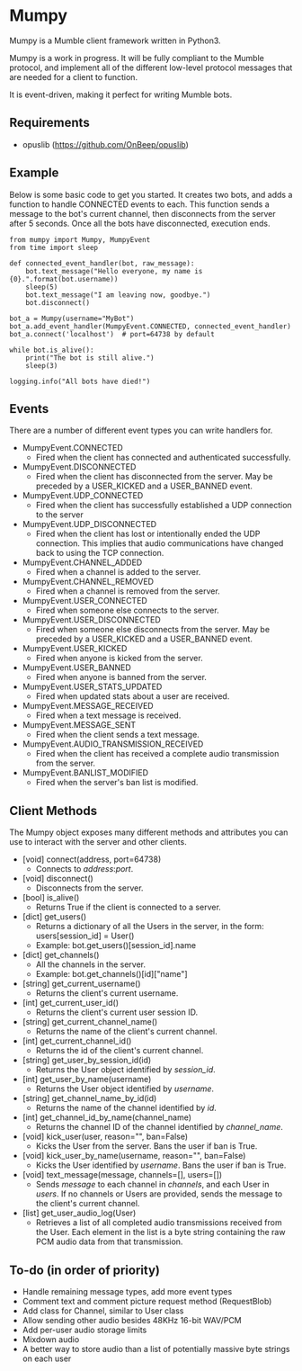 # Mumpy

Mumpy is a Mumble client framework written in Python3.

Mumpy is a work in progress. It will be fully compliant to the Mumble protocol, and implement all of the different low-level protocol messages that are needed for a client to function.

It is event-driven, making it perfect for writing Mumble bots.

## Requirements

* opuslib (https://github.com/OnBeep/opuslib)

## Example

Below is some basic code to get you started. It creates two bots, and adds a function to handle CONNECTED events to each. This function sends a message to the bot's current channel, then disconnects from the server after 5 seconds. Once all the bots have disconnected, execution ends.

    from mumpy import Mumpy, MumpyEvent
    from time import sleep
    
    def connected_event_handler(bot, raw_message):
        bot.text_message("Hello everyone, my name is {0}.".format(bot.username))
        sleep(5)
        bot.text_message("I am leaving now, goodbye.")
        bot.disconnect()
    
    bot_a = Mumpy(username="MyBot")
    bot_a.add_event_handler(MumpyEvent.CONNECTED, connected_event_handler)
    bot_a.connect('localhost')  # port=64738 by default
    
    while bot.is_alive():
        print("The bot is still alive.")
        sleep(3)
    
    logging.info("All bots have died!")

## Events

There are a number of different event types you can write handlers for.

* MumpyEvent.CONNECTED
    * Fired when the client has connected and authenticated successfully.
* MumpyEvent.DISCONNECTED
    * Fired when the client has disconnected from the server. May be preceded by a USER_KICKED and a USER_BANNED event.
* MumpyEvent.UDP_CONNECTED
    * Fired when the client has successfully established a UDP connection to the server
* MumpyEvent.UDP_DISCONNECTED
    * Fired when the client has lost or intentionally ended the UDP connection. This implies that audio communications have changed back to using the TCP connection.
* MumpyEvent.CHANNEL_ADDED
    * Fired when a channel is added to the server.
* MumpyEvent.CHANNEL_REMOVED
    * Fired when a channel is removed from the server.
* MumpyEvent.USER_CONNECTED
    * Fired when someone else connects to the server.
* MumpyEvent.USER_DISCONNECTED
    * Fired when someone else disconnects from the server. May be preceded by a USER_KICKED and a USER_BANNED event.
* MumpyEvent.USER_KICKED
    * Fired when anyone is kicked from the server.
* MumpyEvent.USER_BANNED
    * Fired when anyone is banned from the server.
* MumpyEvent.USER_STATS_UPDATED
    * Fired when updated stats about a user are received.
* MumpyEvent.MESSAGE_RECEIVED
    * Fired when a text message is received.
* MumpyEvent.MESSAGE_SENT
    * Fired when the client sends a text message.
* MumpyEvent.AUDIO_TRANSMISSION_RECEIVED
    * Fired when the client has received a complete audio transmission from the server.
* MumpyEvent.BANLIST_MODIFIED
    * Fired when the server's ban list is modified.

## Client Methods

The Mumpy object exposes many different methods and attributes you can use to interact with the server and other clients.

* [void] connect(address, port=64738)
    * Connects to _address_:_port_.
* [void] disconnect()
    * Disconnects from the server.
* [bool] is_alive()
    * Returns True if the client is connected to a server.
* [dict] get_users()
    * Returns a dictionary of all the Users in the server, in the form: users[session_id] = User()
    * Example: bot.get_users()[session_id].name
* [dict] get_channels()
    * All the channels in the server.
    * Example: bot.get_channels()[id]["name"]
* [string] get_current_username()
    * Returns the client's current username.
* [int] get_current_user_id()
    * Returns the client's current user session ID.
* [string] get_current_channel_name()
    * Returns the name of the client's current channel.
* [int] get_current_channel_id()
    * Returns the id of the client's current channel.
* [string] get_user_by_session_id(id)
    * Returns the User object identified by _session_id_.
* [int] get_user_by_name(username)
    * Returns the User object identified by _username_.
* [string] get_channel_name_by_id(id)
    * Returns the name of the channel identified by _id_.
* [int] get_channel_id_by_name(channel_name)
    * Returns the channel ID of the channel identified by _channel_name_.
* [void] kick_user(user, reason="", ban=False)
    * Kicks the User from the server. Bans the user if ban is True.
* [void] kick_user_by_name(username, reason="", ban=False)
    * Kicks the User identified by _username_. Bans the user if ban is True.
* [void] text_message(message, channels=[], users=[])
    * Sends _message_ to each channel in _channels_, and each User in _users_. If no channels or Users are provided, sends the message to the client's current channel.
* [list] get_user_audio_log(User)
    * Retrieves a list of all completed audio transmissions received from the User. Each element in the list is a byte string containing the raw PCM audio data from that transmission.

## To-do (in order of priority)

* Handle remaining message types, add more event types
* Comment text and comment picture request method (RequestBlob)
* Add class for Channel, similar to User class
* Allow sending other audio besides 48KHz 16-bit WAV/PCM
* Add per-user audio storage limits
* Mixdown audio
* A better way to store audio than a list of potentially massive byte strings on each user
